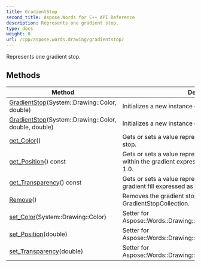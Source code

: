 ```yaml
---
title: GradientStop
second_title: Aspose.Words for C++ API Reference
description: Represents one gradient stop. 
type: docs
weight: 0
url: /cpp/aspose.words.drawing/gradientstop/
---
```


Represents one gradient stop. 

## Methods

| Method | Description |
| --- | --- |
| [GradientStop](./gradientstop/)(System::Drawing::Color, double) | Initializes a new instance of the GradientStop class.  |
| [GradientStop](./gradientstop/)(System::Drawing::Color, double, double) | Initializes a new instance of the GradientStop class.  |
| [get_Color](./get_color/)() | Gets or sets a value representing the color of the gradient stop.  |
| [get_Position](./get_position/)() const | Gets or sets a value representing the position of a stop within the gradient expressed as a percent in range 0.0 to 1.0.  |
| [get_Transparency](./get_transparency/)() const | Gets or sets a value representing the transparency of the gradient fill expressed as a percent in range 0.0 to 1.0.  |
| [Remove](./remove/)() | Removes the gradient stop from the parent GradientStopCollection.  |
| [set_Color](./set_color/)(System::Drawing::Color) | Setter for Aspose::Words::Drawing::GradientStop::get_Color.  |
| [set_Position](./set_position/)(double) | Setter for Aspose::Words::Drawing::GradientStop::get_Position.  |
| [set_Transparency](./set_transparency/)(double) | Setter for Aspose::Words::Drawing::GradientStop::get_Transparency.  |
